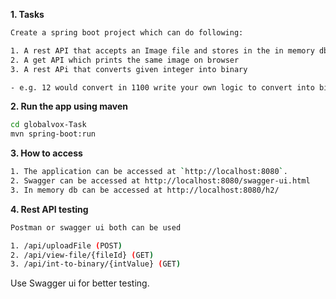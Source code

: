 **1. Tasks**

```bash
Create a spring boot project which can do following:

1. A rest API that accepts an Image file and stores in the in memory db
2. A get API which prints the same image on browser
3. A rest APi that converts given integer into binary

- e.g. 12 would convert in 1100 write your own logic to convert into binary - no third party APIs)
```
 

**2. Run the app using maven**

```bash
cd globalvox-Task
mvn spring-boot:run
```

**3. How to access**

```bash
1. The application can be accessed at `http://localhost:8080`.
2. Swagger can be accessed at http://localhost:8080/swagger-ui.html
3. In memory db can be accessed at http://localhost:8080/h2/
```

**4. Rest API testing**

```bash
Postman or swagger ui both can be used

1. /api/uploadFile (POST)
2. /api/view-file/{fileId} (GET)
3. /api/int-to-binary/{intValue} (GET)
```
Use Swagger ui for better testing.



